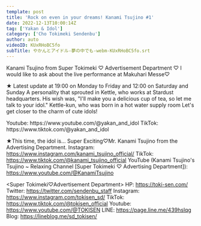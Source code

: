 ```yaml
---
template: post
title: 'Rock on even in your dreams! Kanami Tsujino #1'
date: 2022-12-13T10:00:14Z
tag: ['Yakan & Idol']
category: ['Cho Tokimeki Sendenbu']
author: auto 
videoID: KUxRHoBC5fo
subTitle: やかんとアイドル-夢の中でも-webm-KUxRHoBC5fo.srt
---
```

Kanami Tsujino from Super Tokimeki ♡ Advertisement Department ♡
I would like to ask about the live performance at Makuhari Messe♡

★ Latest update at 19:00 on Monday to Friday and 12:00 on Saturday and Sunday
A personality that sprouted in Kettle, who works at Stardust headquarters.
His wish was, "I'll make you a delicious cup of tea, so let me talk to your idol."
Kettle-kun, who was born in a hot water supply room
Let's get closer to the charm of cute idols!

<Kettle and Idol>
Youtube: https://www.youtube.com/@yakan_and_idol
TikTok: https://www.tiktok.com/@yakan_and_idol


★This time, the idol is... Super Exciting♡Mr. Kanami Tsujino from the Advertising Department.
<Kanami Tsujino>
Instagram: https://www.instagram.com/kanami_tsujino_official/
TikTok: https://www.tiktok.com/@kanami_tsujino_official
YouTube (Kanami Tsujino's Tsujino ~ Relaxing Channel [Super Tokimeki ♡ Advertising Department]): https://www.youtube.com/@KanamiTsujino

<Super Tokimeki♡Advertisement Department>
HP: https://toki-sen.com/
Twitter: https://twitter.com/sendenbu_staff
Instagram: https://www.instagram.com/tokisen_sd/
TikTok: https://www.tiktok.com/@tokisen_official
Youtube: https://www.youtube.com/@TOKISEN
LINE: https://page.line.me/439hslqg
Blog: https://lineblog.me/sd_tokisen/

